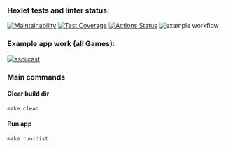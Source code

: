 ### Hexlet tests and linter status:
[![Maintainability](https://api.codeclimate.com/v1/badges/e2942dd9aeaa07f69c3c/maintainability)](https://codeclimate.com/github/mrmelvin/java-project-lvl1/maintainability)
[![Test Coverage](https://api.codeclimate.com/v1/badges/e2942dd9aeaa07f69c3c/test_coverage)](https://codeclimate.com/github/mrmelvin/java-project-lvl1/test_coverage)
[![Actions Status](https://github.com/mrmelvin/java-project-lvl1/workflows/hexlet-check/badge.svg)](https://github.com/mrmelvin/java-project-lvl1/actions)
![example workflow](https://github.com/mrmelvin/java-project-lvl1/actions/workflows/build-app.yml/badge.svg)
### Example app work (all Games):
[![asciicast](https://asciinema.org/a/hkKS3yCcNxROKfjzfeCqpcDOI.png)](https://asciinema.org/a/hkKS3yCcNxROKfjzfeCqpcDOI)

### Main commands
#### Clear build dir
``` 
make clean
```
#### Run app
``` 
make run-dist
```
